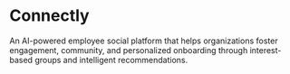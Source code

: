 # Connectly
An AI-powered employee social platform that helps organizations foster engagement, community, and personalized onboarding through interest-based groups and intelligent recommendations.
